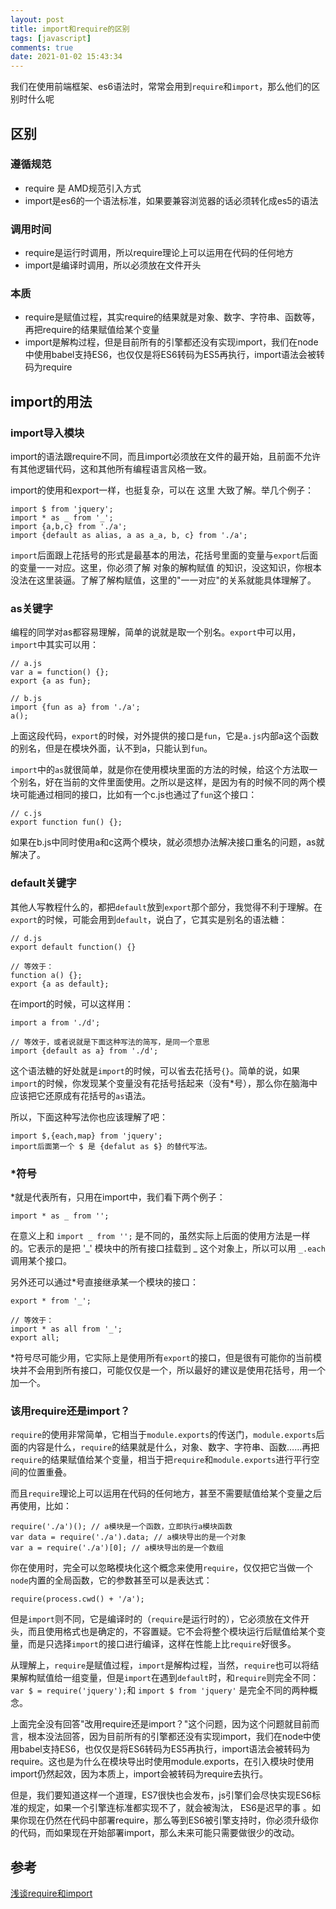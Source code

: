 ```yaml
---
layout: post
title: import和require的区别
tags: [javascript]
comments: true
date: 2021-01-02 15:43:34
---
```


我们在使用前端框架、es6语法时，常常会用到`require`和`import`，那么他们的区别时什么呢

<!-- more -->

## 区别
### 遵循规范
* require 是 AMD规范引入方式
* import是es6的一个语法标准，如果要兼容浏览器的话必须转化成es5的语法

### 调用时间
* require是运行时调用，所以require理论上可以运用在代码的任何地方
* import是编译时调用，所以必须放在文件开头

### 本质
* require是赋值过程，其实require的结果就是对象、数字、字符串、函数等，再把require的结果赋值给某个变量
* import是解构过程，但是目前所有的引擎都还没有实现import，我们在node中使用babel支持ES6，也仅仅是将ES6转码为ES5再执行，import语法会被转码为require

## import的用法
### import导入模块
import的语法跟require不同，而且import必须放在文件的最开始，且前面不允许有其他逻辑代码，这和其他所有编程语言风格一致。

import的使用和export一样，也挺复杂，可以在 这里 大致了解。举几个例子：
```
import $ from 'jquery';
import * as _ from '_';
import {a,b,c} from './a';
import {default as alias, a as a_a, b, c} from './a';
```
`import`后面跟上花括号的形式是最基本的用法，花括号里面的变量与`export`后面的变量一一对应。这里，你必须了解 对象的解构赋值 的知识，没这知识，你根本没法在这里装逼。了解了解构赋值，这里的"一一对应"的关系就能具体理解了。

### as关键字
编程的同学对as都容易理解，简单的说就是取一个别名。`export`中可以用，`import`中其实可以用：
```
// a.js
var a = function() {};
export {a as fun};

// b.js
import {fun as a} from './a';
a();
```
上面这段代码，`export`的时候，对外提供的接口是`fun`，它是`a.js`内部a这个函数的别名，但是在模块外面，认不到a，只能认到`fun`。

`import`中的`as`就很简单，就是你在使用模块里面的方法的时候，给这个方法取一个别名，好在当前的文件里面使用。之所以是这样，是因为有的时候不同的两个模块可能通过相同的接口，比如有一个c.js也通过了`fun`这个接口：
```
// c.js
export function fun() {};
```
如果在b.js中同时使用a和c这两个模块，就必须想办法解决接口重名的问题，as就解决了。

### default关键字
其他人写教程什么的，都把`default`放到`export`那个部分，我觉得不利于理解。在`export`的时候，可能会用到`default`，说白了，它其实是别名的语法糖：
```
// d.js
export default function() {}

// 等效于：
function a() {};
export {a as default};
```
在import的时候，可以这样用：
```
import a from './d';

// 等效于，或者说就是下面这种写法的简写，是同一个意思
import {default as a} from './d';
```

这个语法糖的好处就是`import`的时候，可以省去花括号`{}`。简单的说，如果`import`的时候，你发现某个变量没有花括号括起来（没有*号），那么你在脑海中应该把它还原成有花括号的`as`语法。

所以，下面这种写法你也应该理解了吧：
```
import $,{each,map} from 'jquery';
import后面第一个 $ 是 {defalut as $} 的替代写法。
```
### *符号
*就是代表所有，只用在import中，我们看下两个例子：
```
import * as _ from '';
```
在意义上和 `import _ from '';` 是不同的，虽然实际上后面的使用方法是一样的。它表示的是把 '_' 模块中的所有接口挂载到 _ 这个对象上，所以可以用 `_.each` 调用某个接口。

另外还可以通过*号直接继承某一个模块的接口：
```
export * from '_';

// 等效于：
import * as all from '_';
export all;
```
*符号尽可能少用，它实际上是使用所有`export`的接口，但是很有可能你的当前模块并不会用到所有接口，可能仅仅是一个，所以最好的建议是使用花括号，用一个加一个。

### 该用require还是import？
`require`的使用非常简单，它相当于`module.exports`的传送门，`module.exports`后面的内容是什么，`require`的结果就是什么，对象、数字、字符串、函数……再把`require`的结果赋值给某个变量，相当于把`require`和`module.exports`进行平行空间的位置重叠。

而且`require`理论上可以运用在代码的任何地方，甚至不需要赋值给某个变量之后再使用，比如：
```
require('./a')(); // a模块是一个函数，立即执行a模块函数
var data = require('./a').data; // a模块导出的是一个对象
var a = require('./a')[0]; // a模块导出的是一个数组
```
你在使用时，完全可以忽略模块化这个概念来使用`require`，仅仅把它当做一个`node`内置的全局函数，它的参数甚至可以是表达式：
```
require(process.cwd() + '/a');
```
但是`import`则不同，它是编译时的（`require`是运行时的），它必须放在文件开头，而且使用格式也是确定的，不容置疑。它不会将整个模块运行后赋值给某个变量，而是只选择`import`的接口进行编译，这样在性能上比`require`好很多。

从理解上，`require`是赋值过程，`import`是解构过程，当然，`require`也可以将结果解构赋值给一组变量，但是`import`在遇到`default`时，和`require`则完全不同：` var $ = require('jquery'); `和 `import $ from 'jquery'` 是完全不同的两种概念。

上面完全没有回答"改用require还是import？"这个问题，因为这个问题就目前而言，根本没法回答，因为目前所有的引擎都还没有实现import，我们在node中使用babel支持ES6，也仅仅是将ES6转码为ES5再执行，import语法会被转码为require。这也是为什么在模块导出时使用module.exports，在引入模块时使用import仍然起效，因为本质上，import会被转码为require去执行。

但是，我们要知道这样一个道理，ES7很快也会发布，js引擎们会尽快实现ES6标准的规定，如果一个引擎连标准都实现不了，就会被淘汰， ES6是迟早的事 。如果你现在仍然在代码中部署require，那么等到ES6被引擎支持时，你必须升级你的代码，而如果现在开始部署import，那么未来可能只需要做很少的改动。

## 参考
[浅谈require和import](https://blog.csdn.net/weixin_42966484/article/details/82889608)

